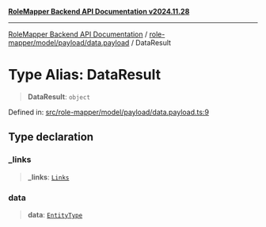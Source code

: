 [**RoleMapper Backend API Documentation v2024.11.28**](../../../../../README.md)

***

[RoleMapper Backend API Documentation](../../../../../modules.md) / [role-mapper/model/payload/data.payload](../README.md) / DataResult

# Type Alias: DataResult

> **DataResult**: `object`

Defined in: [src/role-mapper/model/payload/data.payload.ts:9](https://github.com/FlowCraft-AG/RoleMapper/blob/d09e0a221a0891128652190f77e15989426161d8/backend/src/role-mapper/model/payload/data.payload.ts#L9)

## Type declaration

### \_links

> **\_links**: [`Links`](../../../types/link.type/type-aliases/Links.md)

### data

> **data**: [`EntityType`](../../../entity/entities.entity/type-aliases/EntityType.md)
